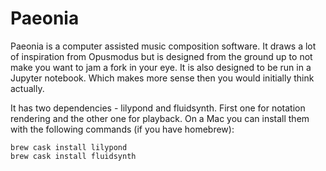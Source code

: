 # Paeonia

Paeonia is a computer assisted music composition software. It draws a lot of inspiration from Opusmodus but is designed from the ground up to not make you want to jam a fork in your eye. It is also designed to be run in a Jupyter notebook. Which makes more sense then you would initially think actually.

It has two dependencies - lilypond and fluidsynth. First one for notation rendering and the other one for playback. On a Mac you can install them with the following commands (if you have homebrew):

```
brew cask install lilypond
brew cask install fluidsynth
```
